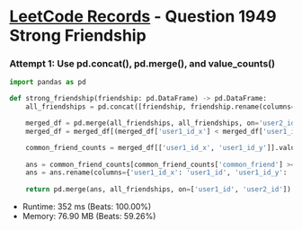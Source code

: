 # [LeetCode Records](../../README.md) - Question 1949 Strong Friendship

### Attempt 1: Use pd.concat(), pd.merge(), and value_counts()
```py
import pandas as pd

def strong_friendship(friendship: pd.DataFrame) -> pd.DataFrame:
    all_friendships = pd.concat([friendship, friendship.rename(columns={'user1_id': 'user2_id', 'user2_id': 'user1_id'})])

    merged_df = pd.merge(all_friendships, all_friendships, on='user2_id')
    merged_df = merged_df[(merged_df['user1_id_x'] < merged_df['user1_id_y'])]

    common_friend_counts = merged_df[['user1_id_x', 'user1_id_y']].value_counts().rename('common_friend').reset_index()
    
    ans = common_friend_counts[common_friend_counts['common_friend'] >= 3]
    ans = ans.rename(columns={'user1_id_x': 'user1_id', 'user1_id_y': 'user2_id'})
    
    return pd.merge(ans, all_friendships, on=['user1_id', 'user2_id'])
```
- Runtime: 352 ms (Beats: 100.00%)
- Memory: 76.90 MB (Beats: 59.26%)

<br>
